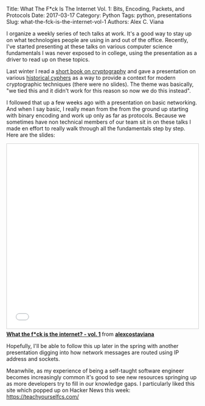 Title: What The F*ck Is The Internet Vol. 1:  Bits, Encoding, Packets, and Protocols
Date: 2017-03-17
Category: Python
Tags: python, presentations
Slug: what-the-fck-is-the-internet-vol-1
Authors: Alex C. Viana

I organize a weekly series of tech talks at work. It's a good way to stay up on what technologies people are using in and out of the office. Recently, I've started presenting at these talks on various computer science fundamentals I was never exposed to in college, using the presentation as a driver to read up on these topics.

Last winter I read a [short book on cryptography](https://www.amazon.com/Cryptography-Short-Introduction-Fred-Piper/dp/0192803158) and gave a presentation on various [historical cyphers](https://en.wikipedia.org/wiki/History_of_cryptography) as a way to provide a context for modern cryptographic techniques (there were no slides). The theme was basically, "we tied this and it didn't work for this reason so now we do this instead".

I followed that up a few weeks ago with a presentation on basic networking. And when I say basic, I really mean from the from the ground up starting with binary encoding and work up only as far as protocols. Because we sometimes have non technical members of our team sit in on these talks I made en effort to really walk through all the fundamentals step by step. Here are the slides:

<iframe src="//www.slideshare.net/slideshow/embed_code/key/BCiUP00odBwerZ" width="595" height="485" frameborder="0" marginwidth="0" marginheight="0" scrolling="no" style="border:1px solid #CCC; border-width:1px; margin-bottom:5px; max-width: 100%;" allowfullscreen> </iframe> <div style="margin-bottom:5px"> <strong> <a href="//www.slideshare.net/alexcostaviana/what-the-fck-is-the-internet-vol-1" title="What the f*ck is the internet? - vol. 1" target="_blank">What the f*ck is the internet? - vol. 1</a> </strong> from <strong><a target="_blank" href="//www.slideshare.net/alexcostaviana">alexcostaviana</a></strong> </div>

Hopefully, I'll be able to follow this up later in the spring with another presentation digging into how network messages are routed using IP address and sockets.

Meanwhile, as my experience of being a self-taught software engineer becomes increasingly common it's good to see new resources springing up as more developers try to fill in our knowledge gaps. I particularly liked this site which popped up on Hacker News this week: https://teachyourselfcs.com/
